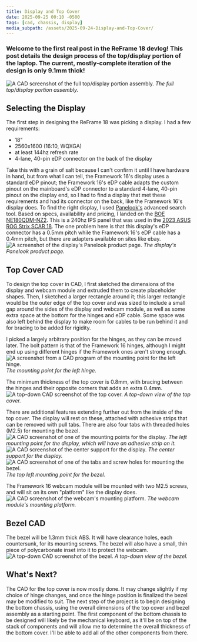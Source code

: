 ```yaml
---
title: Display and Top Cover
date: 2025-09-25 00:10 -0500
tags: [cad, chassis, display]
media_subpath: /assets/2025-09-24-Display-and-Top-Cover/
---
```


### Welcome to the first real post in the ReFrame 18 devlog! This post details the design process of the top/display portion of the laptop. The current, mostly-complete iteration of the design is only 9.1mm thick!
![A CAD screenshot of the full top/display portion assembly.](Full-Assembly.png)
_The full top/display portion assembly._

## Selecting the Display
The first step in designing the ReFrame 18 was picking a display. I had a few requirements:
- 18"
- 2560x1600 (16:10, WQXGA)
- at least 144hz refresh rate
- 4-lane, 40-pin eDP connector on the back of the display

Take this with a grain of salt because I can't confirm it until I have hardware in hand, but from what I can tell, the Framework 16's display uses a standard eDP pinout; the Framework 16's eDP cable adapts the custom pinout on the mainboard's eDP connector to a standard 4-lane, 40-pin pinout on the display end, so I had to find a display that met these requirements and had its connector on the back, like the Framework 16's display does. To find the right display, I used [Panelook's](https://www.panelook.com/index.php) advanced search tool. Based on specs, availability and pricing, I landed on the [BOE NE180QDM-NZ2](https://www.panelook.com/NE180QDM-NZ2_BOE_18.0_LCM_overview_60286.html). This is a 240hz IPS panel that was used in the [2023 ASUS ROG Strix SCAR 18](https://rog.asus.com/laptops/rog-strix/rog-strix-scar-18-2023-series/). The one problem here is that this display's eDP connector has a 0.5mm pitch while the Framework 16's eDP cable has a 0.4mm pitch, but there are adapters available on sites like ebay.
![A screenshot of the display's Panelook product page.](Panelook.png)
_The display's Panelook product page._

## Top Cover CAD
To design the top cover in CAD, I first sketched the dimensions of the display and webcam module and extruded them to create placeholder shapes. Then, I sketched a larger rectangle around it; this larger rectangle would be the outer edge of the top cover and was sized to include a small gap around the sides of the display and webcam module, as well as some extra space at the bottom for the hinges and eDP cable. Some space was also left behind the display to make room for cables to be run behind it and for bracing to be added for rigidity.

I picked a largely arbitrary position for the hinges, as they can be moved later. The bolt pattern is that of the Framework 16 hinges, although I might end up using different hinges if the Framework ones aren't strong enough.
![A screenshot from a CAD program of the mounting point for the left hinge.](Hinge-Mount.png)
_The mounting point for the left hinge._

The minimum thickness of the top cover is 0.8mm, with bracing between the hinges and their opposite corners that adds an extra 0.4mm. 
![A top-down CAD screenshot of the top cover.](Top-Cover-Top-View.png)
_A top-down view of the top cover._

There are additional features extending further out from the inside of the top cover. The display will rest on these, attached with adhesive strips that can be removed with pull tabs. There are also four tabs with threaded holes (M2.5) for mounting the bezel.
![A CAD screenshot of one of the mounting points for the display.](Display-Mount.png)
_The left mounting point for the display, which will have an adhesive strip on it._
![A CAD screenshot of the center support for the display.](Center-Display-Support.png)
_The center support for the display._
![A CAD screenshot of one of the tabs and screw holes for mounting the bezel.](Bezel-Mount.png)
_The top left mounting point for the bezel._

The Framework 16 webcam module will be mounted with two M2.5 screws, and will sit on its own "platform" like the display does.
![A CAD screenshot of the webcam's mounting platform.](Webcam-Mount.png)
_The webcam module's mounting platform._

## Bezel CAD
The bezel will be 1.3mm thick ABS. It will have clearance holes, each countersunk, for its mounting screws. The bezel will also have a small, thin piece of polycarbonate inset into it to protect the webcam.
![A top-down CAD screenshot of the bezel.](Bezel-Top-View.png)
_A top-down view of the bezel._

## What's Next?
The CAD for the top cover is now mostly done. It may change slightly if my choice of hinge changes, and once the hinge position is finalized the bezel may be modified to suit. The next step of the project is to begin designing the bottom chassis, using the overall dimensions of the top cover and bezel assembly as a starting point. The first component of the bottom chassis to be designed will likely be the mechanical keyboard, as it'll be on top of the stack of components and will allow me to determine the overall thickness of the bottom cover. I'll be able to add all of the other components from there.

